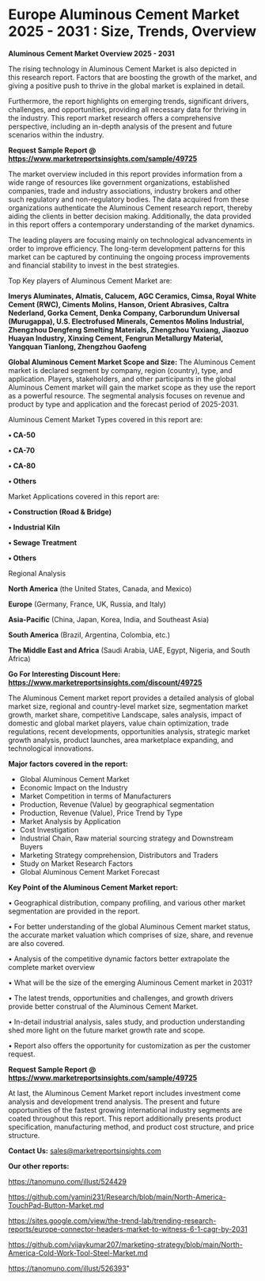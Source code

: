 # Europe Aluminous Cement Market 2025 - 2031 : Size, Trends, Overview

<Strong> Aluminous Cement Market Overview 2025 - 2031</strong>

The rising technology in Aluminous Cement Market is also depicted in this research report. Factors that are boosting the growth of the market, and giving a positive push to thrive in the global market is explained in detail.

Furthermore, the report highlights on emerging trends, significant drivers, challenges, and opportunities, providing all necessary data for thriving in the industry. This report market research offers a comprehensive perspective, including an in-depth analysis of the present and future scenarios within the industry.

<strong>Request Sample Report @ <a href=https://www.marketreportsinsights.com/sample/49725>https://www.marketreportsinsights.com/sample/49725</a></strong>

The market overview included in this report provides information from a wide range of resources like government organizations, established companies, trade and industry associations, industry brokers and other such regulatory and non-regulatory bodies. The data acquired from these organizations authenticate the Aluminous Cement research report, thereby aiding the clients in better decision making. Additionally, the data provided in this report offers a contemporary understanding of the market dynamics.

The leading players are focusing mainly on technological advancements in order to improve efficiency. The long-term development patterns for this market can be captured by continuing the ongoing process improvements and financial stability to invest in the best strategies.

Top Key players of Aluminous Cement Market are:

<strong>Imerys Aluminates, Almatis, Calucem, AGC Ceramics, Cimsa, Royal White Cement (RWC), Ciments Molins, Hanson, Orient Abrasives, Caltra Nederland, Gorka Cement, Denka Company, Carborundum Universal (Murugappa), U.S. Electrofused Minerals, Cementos Molins Industrial, Zhengzhou Dengfeng Smelting Materials, Zhengzhou Yuxiang, Jiaozuo Huayan Industry, Xinxing Cement, Fengrun Metallurgy Material, Yangquan Tianlong, Zhengzhou Gaofeng</strong>

<strong><b>Global Aluminous Cement Market Scope and Size:</b></strong>
The Aluminous Cement market is declared segment by company, region (country), type, and application. Players, stakeholders, and other participants in the global Aluminous Cement market will gain the market scope as they use the report as a powerful resource. The segmental analysis focuses on revenue and product by type and application and the forecast period of 2025-2031.

Aluminous Cement Market Types covered in this report are:

<strong>•  CA-50

•  CA-70

•  CA-80

•  Others</strong>

Market Applications covered in this report are:

<strong>•  Construction (Road & Bridge)

•  Industrial Kiln

•  Sewage Treatment

•  Others</strong> 

Regional Analysis

<strong>North America</strong> (the United States, Canada, and Mexico)

<strong>Europe</strong> (Germany, France, UK, Russia, and Italy)

<strong>Asia-Pacific</strong> (China, Japan, Korea, India, and Southeast Asia)

<strong>South America</strong> (Brazil, Argentina, Colombia, etc.)

<strong>The Middle East and Africa</strong> (Saudi Arabia, UAE, Egypt, Nigeria, and South Africa)

<strong>Go For Interesting Discount Here: <a href=https://www.marketreportsinsights.com/discount/49725>https://www.marketreportsinsights.com/discount/49725</a></strong>

The Aluminous Cement market report provides a detailed analysis of global market size, regional and country-level market size, segmentation market growth, market share, competitive Landscape, sales analysis, impact of domestic and global market players, value chain optimization, trade regulations, recent developments, opportunities analysis, strategic market growth analysis, product launches, area marketplace expanding, and technological innovations.

<strong><b>Major factors covered in the report:</b></strong>
<ul>
  <li>Global Aluminous Cement Market </li>
  <li>Economic Impact on the Industry</li>
  <li>Market Competition in terms of Manufacturers</li>
  <li>Production, Revenue (Value) by geographical segmentation</li>
  <li>Production, Revenue (Value), Price Trend by Type</li>
  <li>Market Analysis by Application</li>
  <li>Cost Investigation</li>
  <li>Industrial Chain, Raw material sourcing strategy and Downstream Buyers</li>
  <li>Marketing Strategy comprehension, Distributors and Traders</li>
  <li>Study on Market Research Factors</li>
  <li>Global Aluminous Cement Market Forecast</li>
</ul>

<strong><b>Key Point of the Aluminous Cement Market report:</b></strong>

• Geographical distribution, company profiling, and various other market segmentation are provided in the report.

• For better understanding of the global Aluminous Cement market status, the accurate market valuation which comprises of size, share, and revenue are also covered.

• Analysis of the competitive dynamic factors better extrapolate the complete market overview

• What will be the size of the emerging Aluminous Cement market in 2031?

• The latest trends, opportunities and challenges, and growth drivers provide better construal of the Aluminous Cement Market.

• In-detail industrial analysis, sales study, and production understanding shed more light on the future market growth rate and scope.

• Report also offers the opportunity for customization as per the customer request.

<strong>Request Sample Report @ <a href=https://www.marketreportsinsights.com/sample/49725>https://www.marketreportsinsights.com/sample/49725</a></strong>

At last, the Aluminous Cement Market report includes investment come analysis and development trend analysis. The present and future opportunities of the fastest growing international industry segments are coated throughout this report. This report additionally presents product specification, manufacturing method, and product cost structure, and price structure.

<strong>Contact Us:</strong>
sales@marketreportsinsights.com

<strong>Our other reports:</strong>

<a href=https://tanomuno.com/illust/524429>https://tanomuno.com/illust/524429</a>

<a href=https://github.com/yamini231/Research/blob/main/North-America-TouchPad-Button-Market.md>https://github.com/yamini231/Research/blob/main/North-America-TouchPad-Button-Market.md</a>

<a href=https://sites.google.com/view/the-trend-lab/trending-research-reports/europe-connector-headers-market-to-witness-6-1-cagr-by-2031>https://sites.google.com/view/the-trend-lab/trending-research-reports/europe-connector-headers-market-to-witness-6-1-cagr-by-2031</a>

<a href=https://github.com/vijaykumar207/marketing-strategy/blob/main/North-America-Cold-Work-Tool-Steel-Market.md>https://github.com/vijaykumar207/marketing-strategy/blob/main/North-America-Cold-Work-Tool-Steel-Market.md</a>

<a href=https://tanomuno.com/illust/526393>https://tanomuno.com/illust/526393</a>"

